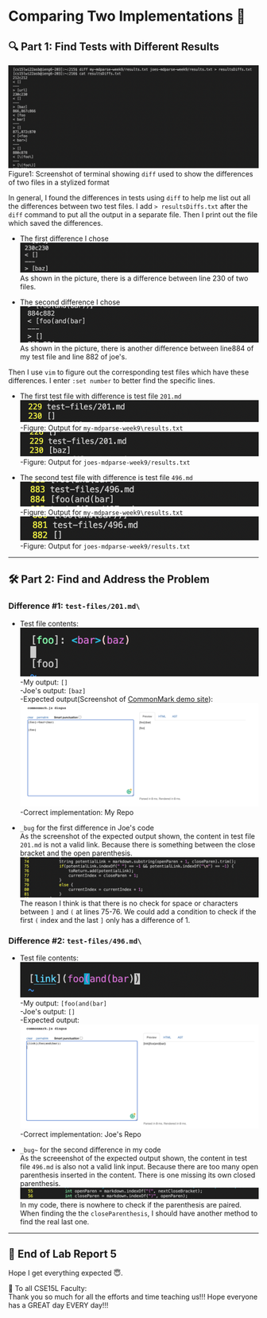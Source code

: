 # Comparing Two Implementations 🔬
## 🔍 Part 1: Find Tests with Different Results 

![image](Lab5Part1.png)
Figure1: Screenshot of terminal showing `diff` used to show the differences of two files in a stylized format

In general, I found the differences in tests using `diff` to help me list out all the differences between two test files. I add `> resultsDiffs.txt` after the `diff` command to put all the output in a separate file. Then I print out the file which saved the differences.

- The first difference I chose
![image](Lab5Part1.1.png)
As shown in the picture, there is a difference between line 230 of two files.

- The second difference I chose
![image](Lab5Part1.2.png)
As shown in the picture, there is another difference between line884 of my test file and line 882 of joe's.

Then I use `vim` to figure out the corresponding test files which have these differences. I enter `:set number` to better find the specific lines. 

- The first test file with difference is test file `201.md`
![image](Lab5Part1Test1.png)\
-Figure: Output for `my-mdparse-week9\results.txt`
![image](Lab5Part1Test1J.png)\
-Figure: Output for `joes-mdparse-week9/results.txt`

- The second test file with difference is test file `496.md`
![image](Lab5Part1Test2.png)\
-Figure: Output for `my-mdparse-week9\results.txt`
![image](Lab5Part1Test2J.png)\
-Figure: Output for `joes-mdparse-week9/results.txt`
---
## 🛠️ Part 2: Find and Address the Problem
### Difference #1: `test-files/201.md\`
- Test file contents:\
![image](Lab5Part2Test1.png)\
-My output: `[]`\
-Joe's output: `[baz]`\
-Expected output(Screenshot of [CommonMark demo site](https://spec.commonmark.org/dingus/)):
![image](Lab5Part2TestExpected.png)
-Correct implementation: My Repo

- `_bug` for the first difference in Joe's code\
As the screenshot of the expected output shown, the content in test file `201.md` is not a valid link. Because there is something between the close bracket and the open parenthesis.
![image](Lab5Part2Test1Bug.png)
The reason I think is that there is no check for space or characters between `]` and `(` at lines 75-76. We could add a condition to check if the first `(` index and the last `]` only has a difference of 1.

### Difference #2: `test-files/496.md\`
- Test file contents:\
![image](Lab5Part2Test2.png)\
-My output: `[foo(and(bar]`\
-Joe's output: `[]`\
-Expected output:
![image](Lab5Part2Test2Expected.png)
-Correct implementation: Joe's Repo

- `_bug~` for the second difference in my code\
As the screeenshot of the expected output shown, the content in test file `496.md` is also not a valid link input. Because there are too many open parenthesis inserted in the content. There is one missing its own closed parenthesis.
![image](Lab5Part2Test2Bug.png)
In my code, there is nowhere to check if the parenthesis are paired. When finding the the `closeParenthesis`, I should have another method to find the real last one.

---
## 🥳 End of Lab Report 5
Hope I get everything expected 😇.

💖 To all CSE15L Faculty:\
Thank you so much for all the efforts and time teaching us!!! Hope everyone has a GREAT day EVERY day!!!